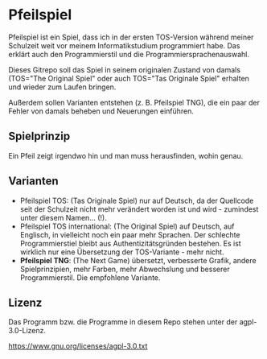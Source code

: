 # Pfeilspiel

Pfeilspiel ist ein Spiel, dass ich in der ersten TOS-Version während meiner Schulzeit weit vor meinem Informatikstudium programmiert habe. 
Das erklärt auch den Programmierstil und die Programmiersprachenauswahl.

Dieses Gitrepo soll das Spiel in seinem originalen Zustand von damals (TOS="The Original Spiel" oder auch TOS="Tas Originale Spiel" erhalten und wieder zum Laufen bringen.

Außerdem sollen Varianten entstehen (z. B. Pfeilspiel TNG), die ein paar der Fehler von damals beheben und Neuerungen einführen.


## Spielprinzip

Ein Pfeil zeigt irgendwo hin und man muss herausfinden, wohin genau.

## Varianten

 - Pfeilspiel TOS: (Tas Originale Spiel) nur auf Deutsch, da der Quellcode seit der Schulzeit nicht mehr verändert worden ist und wird - zumindest unter diesem Namen... (!).
 - Pfeilspiel TOS international: (The Original Spiel) auf Deutsch, auf Englisch, in vielleicht noch ein paar mehr Sprachen. Der schlechte Programmierstiel bleibt aus Authentizitätsgründen bestehen. Es ist wirklich nur eine Übersetzung der TOS-Variante - mehr nicht.
 - **Pfeilspiel TNG**: (The Next Game) übersetzt, verbesserte Grafik, andere Spielprinzipien, mehr Farben, mehr Abwechslung und besserer Programmierstil. Die empfohlene Variante.
 
## Lizenz

Das Programm bzw. die Programme in diesem Repo stehen unter der agpl-3.0-Lizenz. 

https://www.gnu.org/licenses/agpl-3.0.txt
